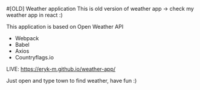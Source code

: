 #[OLD] Weather application
This is old version of weather app -> check my weather app in react :)

This application is based on Open Weather API

- Webpack
- Babel
- Axios
- Countryflags.io

LIVE: https://eryk-m.github.io/weather-app/

Just open and type town to find weather, have fun :)
